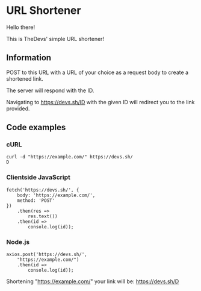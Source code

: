 URL Shortener
=============

Hello there!

This is TheDevs' simple URL shortener!

Information
------------

POST to this URL with a URL of your choice as a request body to create a shortened link.

The server will respond with the ID.

Navigating to https://devs.sh/ID with the given ID will redirect you to the link provided.

Code examples
-------------

### cURL

	curl -d "https://example.com/" https://devs.sh/
	D

### Clientside JavaScript

	fetch('https://devs.sh/', {
		body: 'https://example.com/',
		method: 'POST'
	})
		.then(res =>
			res.text())
		.then(id =>
			console.log(id));

### Node.js

	axios.post('https://devs.sh/',
		"https://example.com/")
		.then(id =>
			console.log(id));

Shortening "https://example.com/" your link will be: https://devs.sh/D
